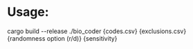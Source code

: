 # Usage:
cargo build --release
./bio_coder {codes.csv} {exclusions.csv} {randomness option (r/d)} {sensitivity}